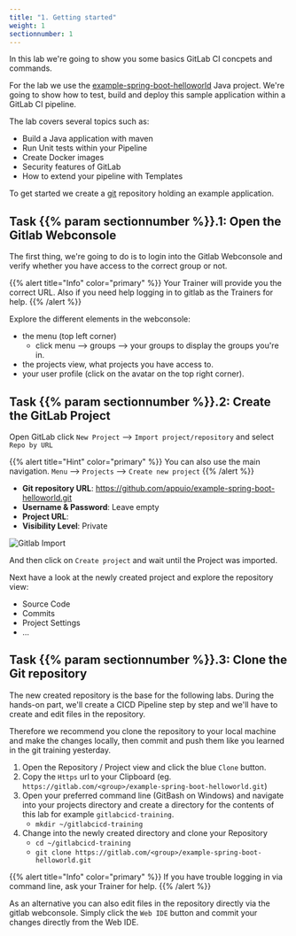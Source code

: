 ```yaml
---
title: "1. Getting started"
weight: 1
sectionnumber: 1
---
```


In this lab we're going to show you some basics GitLab CI concpets and commands.

For the lab we use the [example-spring-boot-helloworld](https://github.com/appuio/example-spring-boot-helloworld) Java project. We're going to show how to test, build and deploy this sample application within a GitLab CI pipeline.

The lab covers several topics such as:

* Build a Java application with maven
* Run Unit tests within your Pipeline
* Create Docker images
* Security features of GitLab
* How to extend your pipeline with Templates

To get started we create a [git](https://git-scm.com/) repository holding an example application.


## Task {{% param sectionnumber %}}.1: Open the Gitlab Webconsole

The first thing, we're going to do is to login into the Gitlab Webconsole and verify whether you have access to the correct group or not.

{{% alert title="Info" color="primary" %}}
Your Trainer will provide you the correct URL.
Also if you need help logging in to gitlab as the Trainers for help.
{{% /alert %}}

Explore the different elements in the webconsole:

* the menu (top left corner)
  * click menu --> groups --> your groups to display the groups you're in.
* the projects view, what projects you have access to.
* your user profile (click on the avatar on the top right corner).


## Task {{% param sectionnumber %}}.2: Create the GitLab Project

Open GitLab click `New Project` --> `Import project/repository` and select `Repo by URL`

{{% alert title="Hint" color="primary" %}}
You can also use the main navigation. `Menu` --> `Projects` --> `Create new project`
{{% /alert %}}

* **Git repository URL**: https://github.com/appuio/example-spring-boot-helloworld.git
* **Username & Password**: Leave empty
* **Project URL**: <!-- TODO -->
* **Visibility Level**: Private

![Gitlab Import](../import_project.png)

And then click on `Create project` and wait until the Project was imported.

Next have a look at the newly created project and explore the repository view:

* Source Code
* Commits
* Project Settings
* ...


## Task {{% param sectionnumber %}}.3: Clone the Git repository

The new created repository is the base for the following labs. During the hands-on part, we'll create a CICD Pipeline step by step and we'll have to create and edit files in the repository.

Therefore we recommend you clone the repository to your local machine and make the changes locally, then commit and push them like you learned in the git training yesterday.

1. Open the Repository / Project view and click the blue `Clone` button.
1. Copy the `Https` url to your Clipboard (eg. `https://gitlab.com/<group>/example-spring-boot-helloworld.git`)
1. Open your preferred command line (GitBash on Windows) and navigate into your projects directory and create a directory for the contents of this lab  for example `gitlabcicd-training`.
   * `mkdir ~/gitlabcicd-training`
1. Change into the newly created directory and clone your Repository
   * `cd ~/gitlabcicd-training`
   * `git clone https://gitlab.com/<group>/example-spring-boot-helloworld.git`


{{% alert title="Info" color="primary" %}}
If you have trouble logging in via command line, ask your Trainer for help.
{{% /alert %}}

As an alternative you can also edit files in the repository directly via the gitlab webconsole.
Simply click the `Web IDE` button and commit your changes directly from the Web IDE.
